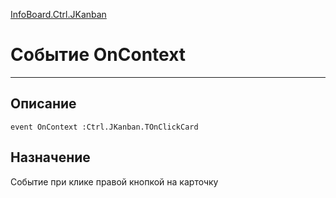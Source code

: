 ﻿---
Link: InfoBoard.Ctrl.JKanban.@OnContext
---

<!---  Навигация
[Имя проекта](#) :
-->
[InfoBoard.Ctrl.JKanban](Default)

# Событие OnContext
---

## Описание

    event OnContext :Ctrl.JKanban.TOnClickCard

<!--
## Аргументы{#Args}

### Аргумент1

Описание аргумента 1
-->

## Назначение

Cобытие при клике правой кнопкой на карточку

<!--
## Пример

    OnContext...
-->


